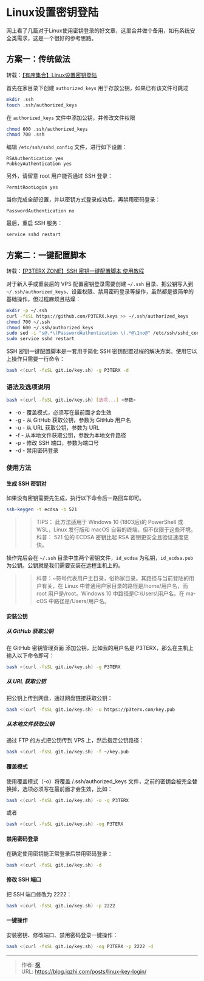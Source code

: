# Linux设置密钥登陆


网上看了几篇对于Linux使用密钥登录的好文章，这里合并做个备用，如有系统安全类需求，这是一个很好的参考思路。

<!--more-->

## 方案一：传统做法

转载：[【有序集合】Linux设置密钥登陆](https://zset.cc/archives/25/)

首先在家目录下创建 `authorized_keys` 用于存放公钥，如果已有该文件可跳过

```bash
mkdir .ssh
touch .ssh/authorized_keys
```

在 `authorized_keys` 文件中添加公钥，并修改文件权限

```bash
chmod 600 .ssh/authorized_keys
chmod 700 .ssh
```

编辑 `/etc/ssh/sshd_config` 文件，进行如下设置：

```config
RSAAuthentication yes
PubkeyAuthentication yes
```

另外，请留意 root 用户能否通过 SSH 登录：

```config
PermitRootLogin yes
```

当你完成全部设置，并以密钥方式登录成功后，再禁用密码登录：

```config
PasswordAuthentication no
```

最后，重启 SSH 服务：

```bash
service sshd restart
```

## 方案二：一键配置脚本

转载：[【P3TERX ZONE】SSH 密钥一键配置脚本 使用教程](https://p3terx.com/archives/ssh-key-installer.html)

对于新入手或重装后的 VPS 配置密钥登录需要创建 `~/.ssh` 目录、把公钥写入到 `~/.ssh/authorized_keys`、设置权限、禁用密码登录等操作，虽然都是很简单的基础操作，但过程麻烦且枯燥：

```bash
mkdir -p ~/.ssh
curl -fsSL https://github.com/P3TERX.keys >> ~/.ssh/authorized_keys
chmod 700 ~/.ssh
chmod 600 ~/.ssh/authorized_keys
sudo sed -i "s@.*\(PasswordAuthentication \).*@\1no@" /etc/ssh/sshd_config
sudo service sshd restart
```

SSH 密钥一键配置脚本是一套用于简化 SSH 密钥配置过程的解决方案。使用它以上操作只需要一行命令：

```bash
bash <(curl -fsSL git.io/key.sh) -g P3TERX -d
```

### 语法及选项说明

```bash
bash <(curl -fsSL git.io/key.sh) [选项...] <参数>
```

- -o - 覆盖模式，必须写在最前面才会生效
- -g - 从 GitHub 获取公钥，参数为 GitHub 用户名
- -u - 从 URL 获取公钥，参数为 URL
- -f - 从本地文件获取公钥，参数为本地文件路径
- -p - 修改 SSH 端口，参数为端口号
- -d - 禁用密码登录

### 使用方法

#### 生成 SSH 密钥对
如果没有密钥需要先生成，执行以下命令后一路回车即可。

```bash
ssh-keygen -t ecdsa -b 521
```

>> TIPS： 此方法适用于 Win­dows 10 (1803后)的 Pow­er­Shell 或 WSL，Linux 发行版和 ma­cOS 自带的终端，但不仅限于这些环境。
>> 科普： 521 位的 ECDSA 密钥比起 RSA 密钥更安全且验证速度更快。

操作完后会在 `~/.ssh` 目录中生两个密钥文件，`id_ecdsa` 为私钥，`id_ecdsa.pub` 为公钥。公钥就是我们需要安装在远程主机上的。

>> 科普：~符号代表用户主目录，俗称家目录。其路径与当前登陆的用户有关，在 Linux 中普通用户家目录的路径是/home/用户名，而 root 用户是/root。Win­dows 10 中路径是C:\Users\用户名。在 ma­cOS 中路径是/Users/用户名。

#### 安装公钥

##### 从 GitHub 获取公钥

在 GitHub 密钥管理页面 添加公钥，比如我的用户名是 P3TERX，那么在主机上输入以下命令即可：

```bash
bash <(curl -fsSL git.io/key.sh) -g P3TERX
```

##### 从 URL 获取公钥

把公钥上传到网盘，通过网盘链接获取公钥：

```bash
bash <(curl -fsSL git.io/key.sh) -u https://p3terx.com/key.pub
```

##### 从本地文件获取公钥

通过 FTP 的方式把公钥传到 VPS 上，然后指定公钥路径：

```bash
bash <(curl -fsSL git.io/key.sh) -f ~/key.pub
```

#### 覆盖模式

使用覆盖模式（-o）将覆盖 /.ssh/authorized_keys 文件，之前的密钥会被完全替换掉，选项必须写在最前面才会生效，比如：

```bash
bash <(curl -fsSL git.io/key.sh) -o -g P3TERX
```

或者

```bash
bash <(curl -fsSL git.io/key.sh) -og P3TERX
```

#### 禁用密码登录

在确定使用密钥能正常登录后禁用密码登录：

```bash
bash <(curl -fsSL git.io/key.sh) -d
```

#### 修改 SSH 端口

把 SSH 端口修改为 2222：

```bash
bash <(curl -fsSL git.io/key.sh) -p 2222
```

#### 一键操作

安装密钥、修改端口、禁用密码登录一键操作：

```bash
bash <(curl -fsSL git.io/key.sh) -og P3TERX -p 2222 -d
```


---

> 作者: [枫](https://github.com/qiuzhi)  
> URL: https://blog.iqzhi.com/posts/linux-key-login/  

